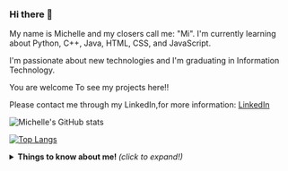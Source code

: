 ### Hi there 👋

My name is Michelle and my closers call me: "Mi". 
I'm currently learning about Python, C++, Java, HTML, CSS, and JavaScript.

I'm passionate about new technologies and I'm graduating in Information Technology.

You are welcome To see my projects here!!

Please contact me through my LinkedIn,for more information:
[LinkedIn](https://www.linkedin.com/in/michelle-bastos/)



![Michelle's GitHub stats](https://github-readme-stats.vercel.app/api?username=bastosmichelle848&show_icons=true&theme=radical)

[![Top Langs](https://github-readme-stats.vercel.app/api/top-langs/?username=bastosmichelle848&layout=compact)](https://github.com/anuraghazra/github-readme-stats)


<details>
  <summary> <b> Things to know about me! </b> <i>(click to expand!)</i> </summary>
  
  📫 How to reach me: bastosmichelle@hotmail.com
  
  <br>

<!--

Here are some ideas to get you started:

![Welcome](/GitHub-Profile-Header.png?raw=true)

- 🔭 I’m currently working on 
- 🌱 I’m currently learning ...
- 👯 I’m looking to collaborate on ...
- 🤔 I’m looking for help with ...
- 💬 Ask me about ...
- 📫 How to reach me: 
- 😄 Pronouns: ...
- ⚡ Fun fact: ...
-->
